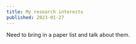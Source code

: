 ```yaml
---
title: My research interests
published: 2023-01-27
---
```

Need to bring in a paper list and talk about them.